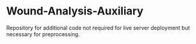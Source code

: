 # Wound-Analysis-Auxiliary
Repository for additional code not required for live server deployment but necessary for preprocessing.
